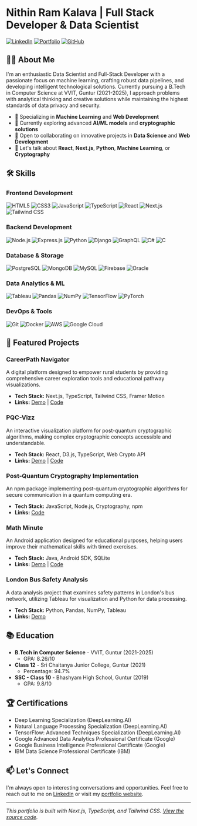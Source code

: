 # Nithin Ram Kalava | Full Stack Developer & Data Scientist

[![LinkedIn](https://img.shields.io/badge/LinkedIn-Connect-blue?style=for-the-badge&logo=linkedin)](https://linkedin.com/in/nithinramkalava)
[![Portfolio](https://img.shields.io/badge/Portfolio-Visit-brightgreen?style=for-the-badge&logo=vercel)](https://nithinramkalava.is-a.dev)
[![GitHub](https://img.shields.io/badge/GitHub-Follow-black?style=for-the-badge&logo=github)](https://github.com/nithinramkalava)

## 👨‍💻 About Me

I'm an enthusiastic Data Scientist and Full-Stack Developer with a passionate focus on machine learning, crafting robust data pipelines, and developing intelligent technological solutions. Currently pursuing a B.Tech in Computer Science at VVIT, Guntur (2021-2025), I approach problems with analytical thinking and creative solutions while maintaining the highest standards of data privacy and security.

- 🔭 Specializing in **Machine Learning** and **Web Development**
- 🌱 Currently exploring advanced **AI/ML models** and **cryptographic solutions**
- 👯 Open to collaborating on innovative projects in **Data Science** and **Web Development**
- 💬 Let's talk about **React**, **Next.js**, **Python**, **Machine Learning**, or **Cryptography**

## 🛠️ Skills

### Frontend Development
![HTML5](https://img.shields.io/badge/HTML5-E34F26?style=flat-square&logo=html5&logoColor=white)
![CSS3](https://img.shields.io/badge/CSS3-1572B6?style=flat-square&logo=css3&logoColor=white)
![JavaScript](https://img.shields.io/badge/JavaScript-F7DF1E?style=flat-square&logo=javascript&logoColor=black)
![TypeScript](https://img.shields.io/badge/TypeScript-3178C6?style=flat-square&logo=typescript&logoColor=white)
![React](https://img.shields.io/badge/React-61DAFB?style=flat-square&logo=react&logoColor=black)
![Next.js](https://img.shields.io/badge/Next.js-000000?style=flat-square&logo=next.js&logoColor=white)
![Tailwind CSS](https://img.shields.io/badge/Tailwind_CSS-38B2AC?style=flat-square&logo=tailwind-css&logoColor=white)

### Backend Development
![Node.js](https://img.shields.io/badge/Node.js-339933?style=flat-square&logo=node.js&logoColor=white)
![Express.js](https://img.shields.io/badge/Express.js-000000?style=flat-square&logo=express&logoColor=white)
![Python](https://img.shields.io/badge/Python-3776AB?style=flat-square&logo=python&logoColor=white)
![Django](https://img.shields.io/badge/Django-092E20?style=flat-square&logo=django&logoColor=white)
![GraphQL](https://img.shields.io/badge/GraphQL-E10098?style=flat-square&logo=graphql&logoColor=white)
![C#](https://img.shields.io/badge/C%23-512BD4?style=flat-square&logo=c-sharp&logoColor=white)
![C](https://img.shields.io/badge/C-A8B9CC?style=flat-square&logo=c&logoColor=white)

### Database & Storage
![PostgreSQL](https://img.shields.io/badge/PostgreSQL-336791?style=flat-square&logo=postgresql&logoColor=white)
![MongoDB](https://img.shields.io/badge/MongoDB-47A248?style=flat-square&logo=mongodb&logoColor=white)
![MySQL](https://img.shields.io/badge/MySQL-4479A1?style=flat-square&logo=mysql&logoColor=white)
![Firebase](https://img.shields.io/badge/Firebase-FFCA28?style=flat-square&logo=firebase&logoColor=black)
![Oracle](https://img.shields.io/badge/Oracle-F80000?style=flat-square&logo=oracle&logoColor=white)

### Data Analytics & ML
![Tableau](https://img.shields.io/badge/Tableau-E97627?style=flat-square&logo=tableau&logoColor=white)
![Pandas](https://img.shields.io/badge/Pandas-150458?style=flat-square&logo=pandas&logoColor=white)
![NumPy](https://img.shields.io/badge/NumPy-013243?style=flat-square&logo=numpy&logoColor=white)
![TensorFlow](https://img.shields.io/badge/TensorFlow-FF6F00?style=flat-square&logo=tensorflow&logoColor=white)
![PyTorch](https://img.shields.io/badge/PyTorch-EE4C2C?style=flat-square&logo=pytorch&logoColor=white)

### DevOps & Tools
![Git](https://img.shields.io/badge/Git-F05032?style=flat-square&logo=git&logoColor=white)
![Docker](https://img.shields.io/badge/Docker-2496ED?style=flat-square&logo=docker&logoColor=white)
![AWS](https://img.shields.io/badge/AWS-232F3E?style=flat-square&logo=amazon-aws&logoColor=white)
![Google Cloud](https://img.shields.io/badge/Google_Cloud-4285F4?style=flat-square&logo=google-cloud&logoColor=white)

## 🚀 Featured Projects

### CareerPath Navigator
A digital platform designed to empower rural students by providing comprehensive career exploration tools and educational pathway visualizations.
- **Tech Stack:** Next.js, TypeScript, Tailwind CSS, Framer Motion
- **Links:** [Demo](https://careerpath-nav.vercel.app/) | [Code](https://github.com/nithinramkalava/CareerPath-Navigator)

### PQC-Vizz
An interactive visualization platform for post-quantum cryptographic algorithms, making complex cryptographic concepts accessible and understandable.
- **Tech Stack:** React, D3.js, TypeScript, Web Crypto API
- **Links:** [Demo](https://pqc-vizz.vercel.app/) | [Code](https://github.com/nithinramkalava/pqc-vizz)

### Post-Quantum Cryptography Implementation
An npm package implementing post-quantum cryptographic algorithms for secure communication in a quantum computing era.
- **Tech Stack:** JavaScript, Node.js, Cryptography, npm
- **Links:** [Code](https://github.com/nithinkalava/post-quantum-crypto)

### Math Minute
An Android application designed for educational purposes, helping users improve their mathematical skills with timed exercises.
- **Tech Stack:** Java, Android SDK, SQLite
- **Links:** [Demo](https://github.com/nithinramkalava/Math-Minute/releases/tag/debug-releases) | [Code](https://github.com/nithinramkalava/Math-Minute)

### London Bus Safety Analysis
A data analysis project that examines safety patterns in London's bus network, utilizing Tableau for visualization and Python for data processing.
- **Tech Stack:** Python, Pandas, NumPy, Tableau
- **Links:** [Demo](https://public.tableau.com/app/profile/nithinramkalava/viz/LondonBusSafety_16839704914760/Dashboard)

## 📚 Education

- **B.Tech in Computer Science** - VVIT, Guntur (2021-2025)
  - GPA: 8.26/10
- **Class 12** - Sri Chaitanya Junior College, Guntur (2021)
  - Percentage: 94.7%
- **SSC - Class 10** - Bhashyam High School, Guntur (2019)
  - GPA: 9.8/10

## 🏆 Certifications

- Deep Learning Specialization (DeepLearning.AI)
- Natural Language Processing Specialization (DeepLearning.AI)
- TensorFlow: Advanced Techniques Specialization (DeepLearning.AI)
- Google Advanced Data Analytics Professional Certificate (Google)
- Google Business Intelligence Professional Certificate (Google)
- IBM Data Science Professional Certificate (IBM)

## 📫 Let's Connect

I'm always open to interesting conversations and opportunities. Feel free to reach out to me on [LinkedIn](https://linkedin.com/in/nithinramkalava) or visit my [portfolio website](https://nithinramkalava.is-a.dev).

---
*This portfolio is built with Next.js, TypeScript, and Tailwind CSS. [View the source code](https://github.com/nithinramkalava/nithinramkalava-portfolio).*